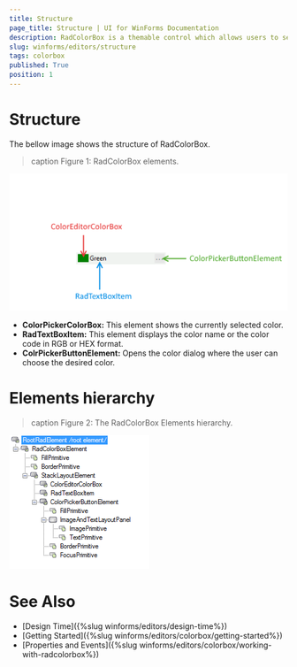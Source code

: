 ```yaml
---
title: Structure
page_title: Structure | UI for WinForms Documentation
description: RadColorBox is a themable control which allows users to select a color from a color dialog or to directly type it in the text field.
slug: winforms/editors/structure
tags: colorbox
published: True
position: 1
---
```


# Structure

The bellow image shows the structure of RadColorBox.

>caption Figure 1: RadColorBox elements.

![colorbox-structure 001](images/colorbox-structure001.png)

* __ColorPickerColorBox:__ This element shows the currently selected color.
* __RadTextBoxItem:__ This element displays the color name or the color code in RGB or HEX format. 
* __ColrPickerButtonElement:__ Opens the color dialog where the user can choose the desired color. 


# Elements hierarchy

>caption Figure 2: The RadColorBox Elements hierarchy.

 ![colorbox-structure 001](images/colorbox-structure002.png)

 # See Also

* [Design Time]({%slug winforms/editors/design-time%})
* [Getting Started]({%slug winforms/editors/colorbox/getting-started%})
* [Properties and Events]({%slug winforms/editors/colorbox/working-with-radcolorbox%})